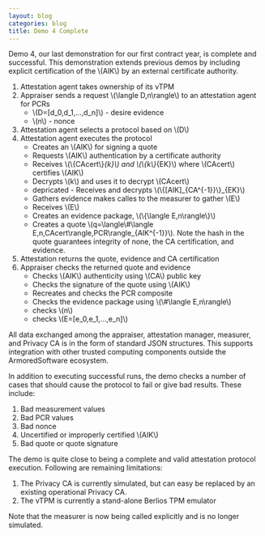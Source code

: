 ```yaml
---
layout: blog
categories: blog
title: Demo 4 Complete
---
```

Demo 4, our last demonstration for our first contract year, is
complete and successful.  This demonstration extends previous demos by
including explicit certification of the \\(AIK\\) by an external
certificate authority.

1. Attestation agent takes ownership of its vTPM
1. Appraiser sends a request \\(\langle D,n\rangle\\) to an
   attestation agent for PCRs
	* \\(D=[d_0,d_1,...,d_n]\\) - desire evidence
	* \\(n\\) - nonce
1. Attestation agent selects a protocol based on \\(D\\)
1. Attestation agent executes the protocol
	* Creates an \\(AIK\\) for signing a quote
	* Requests \\(AIK\\) authentication by a certificate authority
	* Receives \\(\\{CAcert\\}_{k}\\) and \\(\\{k\\}_{EK}\\) where
      \\(CAcert\\) certifies \\(AIK\\)
	* Decrypts \\(k\\) and uses it to decrypt \\(CAcert\\)
	* depricated - Receives and decrypts \\(\\{[AIK]_{CA^{-1}}\\}\_{EK}\\)
	* Gathers evidence makes calles to the measurer to gather \\(E\\)
	* Receives \\(E\\)
	* Creates an evidence package, \\(\\{\langle E,n\rangle\\}\\)
	* Creates a quote \\(q=\langle\\#\langle
      E,n,CAcert\rangle,PCR\rangle_{AIK^{-1}}\\).  Note the hash in
      the quote guarantees integrity of none, the CA certification,
      and evidence. 
1. Attestation returns the quote, evidence and CA certification
1. Appraiser checks the returned quote and evidence
	* Checks \\(AIK\\) authenticity using \\(CA\\) public key
	* Checks the signature of the quote using \\(AIK\\)
	* Recreates and checks the PCR composite
	* Checks the evidence package using \\(\\#\langle E,n\rangle\\)
	* checks \\(n\\)
	* checks \\(E=[e_0,e_1,...,e_n]\\)

All data exchanged among the appraiser, attestation manager, measurer,
and Privacy CA is in the form of standard JSON structures.  This
supports integration with other trusted computing components outside
the ArmoredSoftware ecosystem.

In addition to executing successful runs, the demo checks a number of
cases that should cause the protocol to fail or give bad results.
These include: 

1. Bad measurement values
2. Bad PCR values
3. Bad nonce
4. Uncertified or improperly certified \\(AIK\\)
5. Bad quote or quote signature

The demo is quite close to being a complete and valid attestation
protocol execution.  Following are remaining limitations: 

1. The Privacy CA is currently simulated, but can easy be replaced by an
   existing operational Privacy CA.
1. The vTPM is currently a stand-alone Berlios TPM emulator

Note that the measurer is now being called explicitly and is no longer
simulated.
